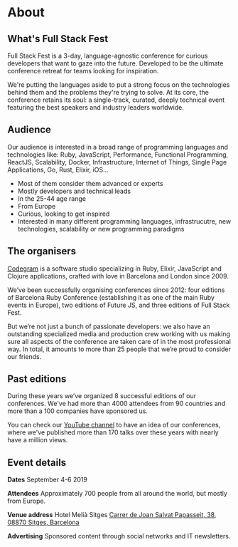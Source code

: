# About

## What's Full Stack Fest

Full Stack Fest is a 3-day, language-agnostic conference for curious developers that want to gaze into the future. Developed to be the ultimate conference retreat for teams looking for inspiration.

We're putting the languages aside to put a strong focus on the technologies behind them and the problems they're trying to solve. At its core, the conference retains its soul: a single-track, curated, deeply technical event featuring the best speakers and industry leaders worldwide.

## Audience

Our audience is interested in a broad range of programming languages and technologies like: Ruby, JavaScript, Performance, Functional Programming, ReactJS, Scalability, Docker, Infrastructure, Internet of Things, Single Page Applications, Go, Rust, Elixir, iOS…

* Most of them consider them advanced or experts
* Mostly developers and technical leads
* In the 25-44 age range
* From Europe
* Curious, looking to get inspired
* Interested in many different programming languages, infrastrucutre, new technologies, scalability or new programming paradigms

## The organisers

[Codegram](https://www.codegram.com) is a software studio specializing in Ruby, Elixir, JavaScript and Clojure applications, crafted with love in Barcelona and London since 2009.

We’ve been successfully organising conferences since 2012: four editions of Barcelona Ruby Conference \(establishing it as one of the main Ruby events in Europe\), two editions of Future JS, and three editions of Full Stack Fest.

But we’re not just a bunch of passionate developers: we also have an outstanding specialized media and production crew working with us making sure all aspects of the conference are taken care of in the most professional way. In total, it amounts to more than 25 people that we’re proud to consider our friends.

## Past editions

During these years we’ve organized 8 successful editions of our conferences. We've had more than 4000 attendees from 90 countries and more than a 100 companies have sponsored us.

You can check our [YouTube channel](https://www.youtube.com/channel/UCwoOpKfkyCQHW562hXXQAGg/playlists) to have an idea of our conferences, where we've published more than 170 talks over these years with nearly have a million views.

## Event details

**Dates** September 4-6 2019

**Attendees** Approximately 700 people from all around the world, but mostly from Europe.

**Venue address** Hotel Melià Sitges [Carrer de Joan Salvat Papasseit, 38, 08870 Sitges, Barcelona](https://goo.gl/maps/BnmUPorgVUo)

**Advertising** Sponsored content through social networks and IT newsletters.

